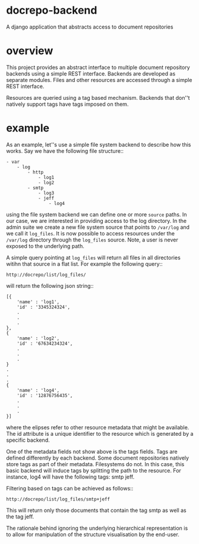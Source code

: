 docrepo-backend
===============

A django application that abstracts access to document repositories

overview
========

This project provides an abstract interface to multiple document repository backends using a simple REST interface. Backends are developed as separate modules. Files and other resources are accessed through a simple REST interface. 

Resources are queried using a tag based mechanism. Backends that don''t natively support tags have tags imposed on them.

example
=======

As an example, let''s use a simple file system backend to describe how this works. Say we have the following file structure::

    - var
        - log
            - http
                - log1
                - log2
            - smtp
                - log3
                - jeff
                    - log4

using the file system backend we can define one or more ``source`` paths. In our case, we are interested in providing access to the log directory. In the admin suite we create a new file system source that points to ``/var/log`` and we call it ``log_files``. It is now possible to access resources under the ``/var/log`` directory through the ``log_files`` source. Note, a user is never exposed to the underlying path. 

A simple query pointing at ``log_files`` will return all files in all directories witihn that source in a flat list. For example the following query::

    http://docrepo/list/log_files/

will return the following json string::

    [{
        'name' : 'log1',
        'id' : '3345324324',
        .
        .
        .
    },
    {
        'name' : 'log2',
        'id' : '67634234324',
        .
        .
        .
    }
    .
    .
    .
    {
        'name' : 'log4',
        'id' : '12876756435',
        .
        .
        .
    }]

where the elipses refer to other resource metadata that might be available. The id attribute is a unique identifier to the resource which is generated by a specific backend.


One of the metadata fields not show above is the tags fields. Tags are defined differently by each backend. Some document repositories natively store tags as part of their metadata. Filesystems do not. In this case, this basic backend will induce tags by splitting the path to the resource. For instance, log4 will have the following tags: smtp jeff. 

Filtering based on tags can be achieved as follows::

    http://docrepo/list/log_files/smtp+jeff

This will return only those documents that contain the tag smtp as well as the tag jeff.

The rationale behind ignoring the underlying hierarchical representation is to allow for manipulation of the structure visualisation by the end-user.



